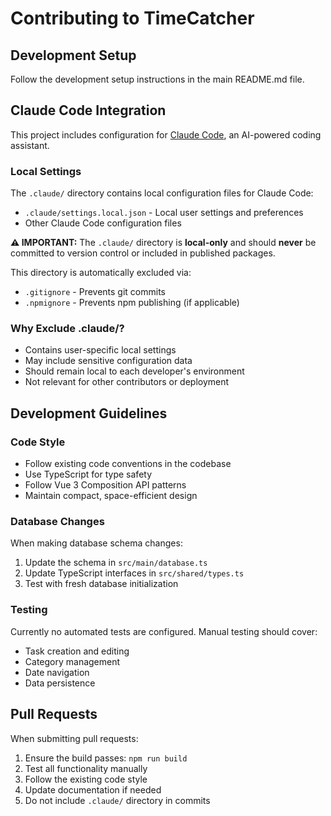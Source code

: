 # Contributing to TimeCatcher

## Development Setup

Follow the development setup instructions in the main README.md file.

## Claude Code Integration

This project includes configuration for [Claude Code](https://claude.ai/code), an AI-powered coding assistant.

### Local Settings

The `.claude/` directory contains local configuration files for Claude Code:

- `.claude/settings.local.json` - Local user settings and preferences
- Other Claude Code configuration files

**⚠️ IMPORTANT:** The `.claude/` directory is **local-only** and should **never** be committed to version control or included in published packages.

This directory is automatically excluded via:

- `.gitignore` - Prevents git commits
- `.npmignore` - Prevents npm publishing (if applicable)

### Why Exclude .claude/?

- Contains user-specific local settings
- May include sensitive configuration data
- Should remain local to each developer's environment
- Not relevant for other contributors or deployment

## Development Guidelines

### Code Style

- Follow existing code conventions in the codebase
- Use TypeScript for type safety
- Follow Vue 3 Composition API patterns
- Maintain compact, space-efficient design

### Database Changes

When making database schema changes:

1. Update the schema in `src/main/database.ts`
2. Update TypeScript interfaces in `src/shared/types.ts`
3. Test with fresh database initialization

### Testing

Currently no automated tests are configured. Manual testing should cover:

- Task creation and editing
- Category management
- Date navigation
- Data persistence

## Pull Requests

When submitting pull requests:

1. Ensure the build passes: `npm run build`
2. Test all functionality manually
3. Follow the existing code style
4. Update documentation if needed
5. Do not include `.claude/` directory in commits
